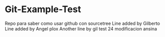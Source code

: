 # Git-Example-Test
Repo para saber como usar github con sourcetree
Line added by Gilberto
Line added by Angel plox 
Another line by gil test 24
modificacion ansina